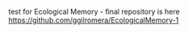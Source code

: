 test for Ecological Memory - final repository is here https://github.com/ggilromera/EcologicalMemory-1
